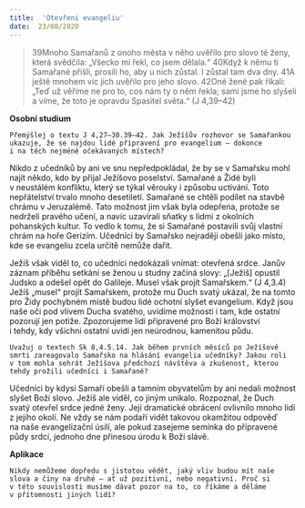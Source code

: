 ```yaml
---
title:  'Otevřeni evangeliu'
date:  23/08/2020
---
```


> <p></p>
> 39Mnoho Samařanů z onoho města v něho uvěřilo pro slovo té ženy, která svědčila: „Všecko mi řekl, co jsem dělala.“ 40Když k němu ti Samařané přišli, prosili ho, aby u nich zůstal. I zůstal tam dva dny. 41A ještě mnohem víc jich uvěřilo pro jeho slovo. 42Oné ženě pak říkali: „Teď už věříme ne pro to, cos nám ty o něm řekla; sami jsme ho slyšeli a víme, že toto je opravdu Spasitel světa.“ (J 4,39–42)

**Osobní studium**

`Přemýšlej o textu J 4,27–30.39–42. Jak Ježíšův rozhovor se Samařankou ukazuje, že se najdou lidé připravení pro evange­lium – dokonce i na těch nejméně očekávaných místech?`

Nikdo z učedníků by ani ve snu nepředpokládal, že by se v Samařsku mohl najít někdo, kdo by přijal Ježíšovo poselství. Samařané a Židé byli v neustálém konfliktu, který se týkal věrouky i způsobu uctívání. Toto nepřátelství trvalo mnoho desetiletí. Samařané se chtěli podílet na stavbě chrámu v Jeruzalémě. Tato možnost jim však byla odepřena, protože se nedrželi pravého učení, a navíc uzavírali sňatky s lidmi z okolních pohanských kultur. To vedlo k tomu, že si Samařané postavili svůj vlastní chrám na hoře Gerizím. Učedníci by Samařsko nejraději obešli jako místo, kde se evangeliu zcela určitě nemůže dařit.

Ježíš však viděl to, co učedníci nedokázali vnímat: otevřená srdce. Janův záznam příběhu setkání se ženou u studny začíná slovy: „[Ježíš] opustil Judsko a odešel opět do Galileje. Musel však projít Samařskem.“ (J 4,3.4) Ježíš „musel“ projít Samařskem, protože mu Duch svatý ukázal, že na tomto pro Židy pochybném místě budou lidé ochotní slyšet evangelium. Když jsou naše oči pod vlivem Ducha svatého, uvidíme možnosti i tam, kde ostatní pozorují jen potíže. Zpozorujeme lidi připravené pro Boží království i tehdy, kdy všichni ostatní uvidí jen ne­úrodnou, kamenitou půdu.

`Uvažuj o textech Sk 8,4.5.14. Jak během prvních měsíců po Ježíšově smrti zareagovalo Samařsko na hlásání evangelia učedníky? Jakou roli v tom mohla sehrát Ježíšova předchozí návštěva a zkušenost, kterou tehdy prožili učedníci i Samařané?`

Učedníci by kdysi Samaří obešli a tamním obyvatelům by ani nedali možnost slyšet Boží slovo. Ježíš ale viděl, co jiným unikalo. Rozpoznal, že Duch svatý otevřel srdce jedné ženy. Její dramatické obrácení ovlivnilo mnoho lidí z jejího okolí. Ne vždy se nám podaří vidět takovou okamžitou odpověď na naše evangelizační úsilí, ale pokud zasejeme semínka do připravené půdy srdcí, jednoho dne přinesou úrodu k Boží slávě.

**Aplikace**

`Nikdy nemůžeme dopředu s jistotou vědět, jaký vliv budou mít naše slova a činy na druhé – ať už pozitivní, nebo negativní. Proč si v této souvislosti musíme dávat pozor na to, co říkáme a děláme v přítomnosti jiných lidí?`